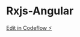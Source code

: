 # Rxjs-Angular

[Edit in Codeflow ⚡️](https://stackblitz.com/~/github.com/AnushaSunkara27/Rxjs-Angular)